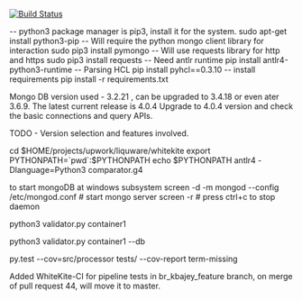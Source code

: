 [![Build Status](https://ebizframework.visualstudio.com/whitekite/_apis/build/status/github-ci-pipeline?branchName=master)](https://ebizframework.visualstudio.com/whitekite/_build/latest?definitionId=8&branchName=master)

--  python3 package manager is pip3, install it for the system.
sudo apt-get install python3-pip
--  Will require the python mongo client library for interaction
sudo pip3 install pymongo
--  Will use requests library for http and https
sudo pip3 install requests
--  Need antlr runtime
pip install antlr4-python3-runtime
--  Parsing HCL
pip install pyhcl==0.3.10
-- install requirements
pip install -r requirements.txt

Mongo DB version used - 3.2.21 , can be upgraded to 3.4.18 or even ater 3.6.9. The latest current release is 4.0.4
Upgrade to 4.0.4 version and check the basic connections and query APIs.

TODO - Version selection and features involved.

cd $HOME/projects/upwork/liquware/whitekite
export PYTHONPATH=`pwd`:$PYTHONPATH
echo $PYTHONPATH
antlr4 -Dlanguage=Python3 comparator.g4

to start mongoDB at windows subsystem
screen -d -m mongod --config /etc/mongod.conf # start mongo server
screen -r # press ctrl+c to stop daemon


python3 validator.py container1

python3 validator.py container1 --db

py.test --cov=src/processor tests/ --cov-report term-missing

Added WhiteKite-CI for pipeline tests in br_kbajey_feature branch, on merge of pull request 44, will move it to master.
